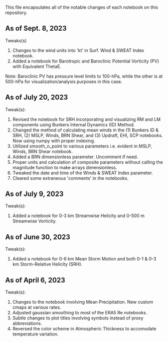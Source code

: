 This file encapsulates all of the notable changes of each notebook on this repository.

## As of Sept. 8, 2023

Tweaks(s)
1. Changes to the wind units into 'kt' in Surf. Wind & SWEAT Index notebook.
2. Added a notebook for Barotropic and Baroclinic Potential Vorticity (PV) with Equivalent ThetaE.

Note: Baroclinic PV has pressure level limits to 100-hPa, while the other is at 500-hPa for visualization/analysis purposes in this case.

## As of July 20, 2023

Tweak(s):
1. Revised the notebook for SRH incorporating and visualizing RM and LM components using Bunkers Internal Dynamics (ID) Method.
2. Changed the method of calculating mean winds in the (1) Bunkers ID & SRH, (2) MSLP, Winds, BRN Shear, and (3) Updraft, EHI, SCP notebooks. Now using numpy with proper indexing.
3. Utilized smooth_n_point to various parameters i.e. evident in MSLP, Winds, BRN Shear notebook.
4. Added a BRN dimensionless parameter. Uncomment if need.
5. Proper units and calculation of composite parameters without calling the magnitude function to make arrays dimensionless.
6. Tweaked the date and time of the Winds & SWEAT Index parameter.
7. Cleared some extraneous 'comments' in the notebooks.

## As of July 9, 2023

Tweak(s):
1. Added a notebook for 0-3 km Streamwise Helicity and 0-500 m Streamwise Vorticity.

## As of June 30, 2023

Tweak(s):
1. Added a notebook for 0-6 km Mean Storm Motion and both 0-1 & 0-3 km Storm-Relative Helicity (SRH).

## As of April 6, 2023

Tweak(s):
1. Changes to the notebook involving Mean Precipitation. New custom cmaps at various rates.
2. Adjusted gaussian smoothing to most of the ERA5 Re notebooks.
3. Subtle changes to plot titles involving symbols instead of proxy abbreviations.
4. Reversed the color scheme in Atmospheric Thickness to accomodate temperature variation.
